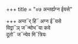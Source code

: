 +++
title = "०७ अन्तर्ह्यग्न ईयसे"

+++
अन्त᳓र् हि᳓ अग्न ई᳓यसे  
विद्वा᳓ञ् ज᳓न्मोभ᳓या कवे  
दूतो᳓ ज᳓न्येव मि᳓त्रियः